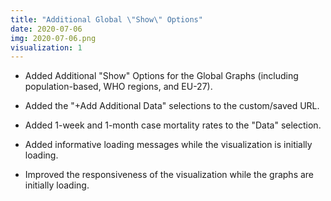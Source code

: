 ```yaml
---
title: "Additional Global \"Show\" Options"
date: 2020-07-06
img: 2020-07-06.png
visualization: 1
---
```


- Added Additional "Show" Options for the Global Graphs (including population-based, WHO regions, and EU-27).
- Added the "+Add Additional Data" selections to the custom/saved URL.

- Added 1-week and 1-month case mortality rates to the "Data" selection.

- Added informative loading messages while the visualization is initially loading.
- Improved the responsiveness of the visualization while the graphs are initially loading.
